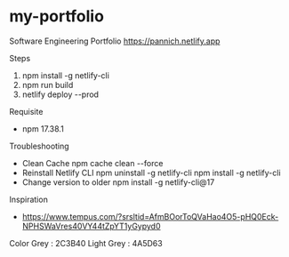 # my-portfolio
Software Engineering Portfolio
https://pannich.netlify.app

Steps
1. npm install -g netlify-cli
2. npm run build
3. netlify deploy --prod

Requisite
- npm 17.38.1

Troubleshooting
- Clean Cache
  npm cache clean --force
- Reinstall Netlify CLI
  npm uninstall -g netlify-cli
  npm install -g netlify-cli
- Change version to older
npm install -g netlify-cli@17

Inspiration
- https://www.tempus.com/?srsltid=AfmBOorToQVaHao4O5-pHQ0Eck-NPHSWaVres40VY44tZpYT1yGypyd0


Color
Grey : 2C3B40
Light Grey : 4A5D63
